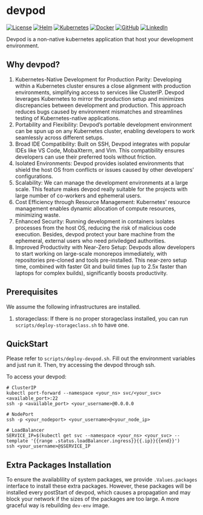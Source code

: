 # devpod

[![License](https://img.shields.io/badge/License-Apache_2.0-blue)](#)
[![Helm](https://img.shields.io/badge/Helm-0F1689?logo=helm&logoColor=fff)](#)
[![Kubernetes](https://img.shields.io/badge/Kubernetes-326CE5?logo=kubernetes&logoColor=fff)](#)
[![Docker](https://img.shields.io/badge/Docker-2496ED?logo=docker&logoColor=fff)](#)
[![GitHub](https://img.shields.io/badge/GitHub-%23121011.svg?logo=github&logoColor=white)](https://github.com/tcfwbper?tab=repositories)
[![LinkedIn](https://custom-icon-badges.demolab.com/badge/LinkedIn-0A66C2?logo=linkedin-white&logoColor=fff)](https://www.linkedin.com/in/tsung-han-chang-31748b318/)

Devpod is a non-native kubernetes application that host your development environment.

## Why devpod?
1. Kubernetes-Native Development for Production Parity: Developing within a Kubernetes cluster ensures a close alignment with production environments, simplifying access to services like ClusterIP. Devpod leverages Kubernetes to mirror the production setup and minimizes discrepancies between development and production. This approach reduces bugs caused by environment mismatches and streamlines testing of Kubernetes-native applications.
2. Portability and Flexibility: Devpod’s portable development environment can be spun up on any Kubernetes cluster, enabling developers to work seamlessly across different setups.
3. Broad IDE Compatibility: Built on SSH, Devpod integrates with popular IDEs like VS Code, MobaXterm, and Vim. This compatibility ensures developers can use their preferred tools without friction.
4. Isolated Environments: Devpod provides isolated environments that shield the host OS from conflicts or issues caused by other developers’ configurations.
5. Scalability: We can manage the development environments at a large scale. This feature makes devpod really suitable for the projects with large number of co-workers and ephemeral users.
6. Cost Efficiency through Resource Management: Kubernetes’ resource management enables dynamic allocation of compute resources, minimizing waste. 
7. Enhanced Security: Running development in containers isolates processes from the host OS, reducing the risk of malicious code execution. Besides, devpod protect your bare machine from the ephemeral, external users who need priviledged authorities.
8. Improved Productivity with Near-Zero Setup: Devpods allow developers to start working on large-scale monorepos immediately, with repositories pre-cloned and tools pre-installed. This near-zero setup time, combined with faster Git and build times (up to 2.5x faster than laptops for complex builds), significantly boosts productivity.

## Prerequisites
We assume the following infrastructures are installed.
1. storageclass: If there is no proper storageclass installed, you can run `scripts/deploy-storageclass.sh` to have one.

## QuickStart
Please refer to `scripts/deploy-devpod.sh`. Fill out the environment variables and just run it. Then, try accessing the devpod through ssh.

To access your devpod:
```
# ClusterIP
kubectl port-forward --namespace <your_ns> svc/<your_svc> <available_port>:22
ssh -p <available_port> <your_username>@0.0.0.0

# NodePort
ssh -p <your_nodeport> <your_username>@<your_node_ip>

# LoadBalancer
SERVICE_IP=$(kubectl get svc --namespace <your_ns> <your_svc> --template '{{range .status.loadBalancer.ingress}}{{.ip}}{{end}}')
ssh <your_username>@$SERVICE_IP
```

## Extra Packages Installation
To ensure the availablility of system packages, we provide `.Values.packages` interface to install these extra packages. However, these packages will be installed every postStart of devpod, which causes a propagation and may block your network if the sizes of the packages are too large. A more graceful way is rebuilding `dev-env` image.
